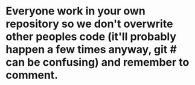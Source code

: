 # Everyone work in your own repository so we don't overwrite other peoples code (it'll probably happen a few times anyway, git # can be confusing) and remember to comment.  
